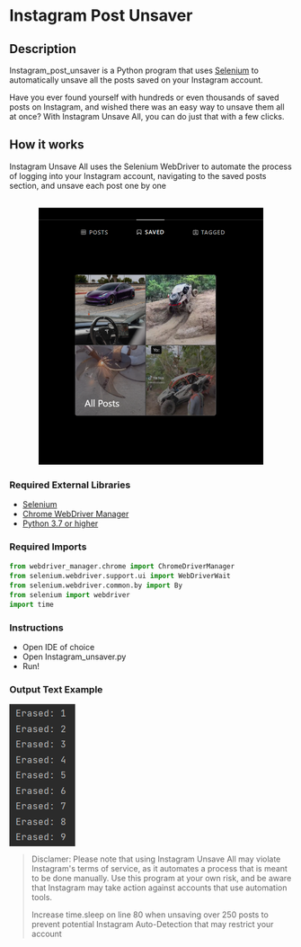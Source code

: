 # Instagram Post Unsaver

## Description

Instagram_post_unsaver  is a Python program that uses [Selenium](https://www.selenium.dev/documentation/webdriver/getting_started/install_library/)
 to automatically unsave all the posts saved on your Instagram account.

Have you ever found yourself with hundreds or even thousands of saved posts on 
Instagram, and wished there was an easy way to unsave them all at once? 
With Instagram Unsave All, you can do just that with a few clicks.


## How it works
Instagram Unsave All uses the Selenium WebDriver to automate the 
process of logging into your Instagram account, navigating to the 
saved posts section, and unsave each post one by one <br/><br/>



<p align="center">
<img  width = "400" alt="instagram saved post screenshot" src="img/Instagram_all_posts.png">
</p>



### Required External Libraries
- [Selenium](https://www.selenium.dev/documentation/webdriver/getting_started/install_library/)
- [Chrome WebDriver Manager](https://pypi.org/project/webdriver-manager/)
- [Python 3.7 or higher](https://www.python.org/downloads/release/python-370/)

### Required Imports

``` python
from webdriver_manager.chrome import ChromeDriverManager
from selenium.webdriver.support.ui import WebDriverWait
from selenium.webdriver.common.by import By
from selenium import webdriver
import time
```

### Instructions
- Open IDE of choice
- Open Instagram_unsaver.py
- Run!

### Output Text Example
<img align="center" alt="File Output text from running file" src="img/Instagram_erased_short.png">


> Disclamer:
> Please note that using Instagram Unsave All may violate Instagram's terms of service, as it automates a process that is meant to be done manually. Use this program at your own risk, and be aware that Instagram may take action against accounts that use automation tools.
> 
> Increase time.sleep on line 80 when unsaving over 250 posts to 
> <br/>prevent potential Instagram Auto-Detection that may restrict your account 

